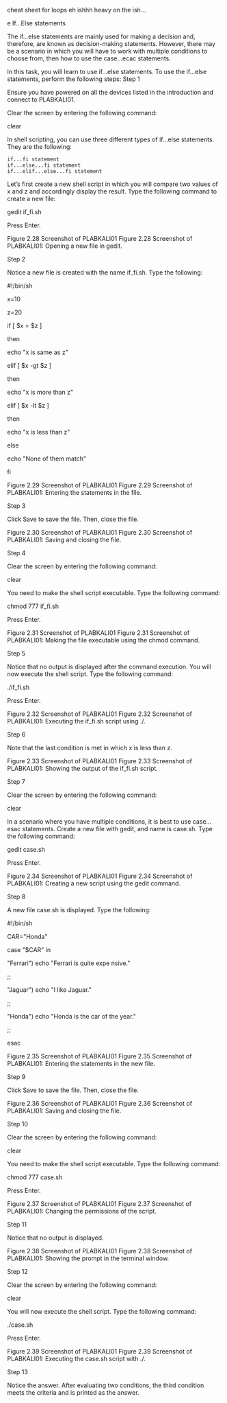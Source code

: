 cheat sheet for loops eh ishhh heavy on the ish...

e If…Else statements

The if…else statements are mainly used for making a decision and, therefore, are known as decision-making statements. However, there may be a scenario in which you will have to work with multiple conditions to choose from, then how to use the case…ecac statements.

In this task, you will learn to use if…else statements. To use the if…else statements, perform the following steps:
Step 1

Ensure you have powered on all the devices listed in the introduction and connect to PLABKALI01.

Clear the screen by entering the following command:

clear

In shell scripting, you can use three different types of if…else statements. They are the following:

    if...fi statement
    if...else...fi statement
    if...elif...else...fi statement

Let’s first create a new shell script in which you will compare two values of x and z and accordingly display the result. Type the following command to create a new file:

gedit if_fi.sh

Press Enter.

Figure 2.28 Screenshot of PLABKALI01
Figure 2.28 Screenshot of PLABKALI01: Opening a new file in gedit.

Step 2

Notice a new file is created with the name if_fi.sh. Type the following:

#!/bin/sh

x=10

z=20

if [ $x = $z ]

then

   echo "x is same as z"

elif [ $x -gt $z ]

then

   echo "x is more than z"

elif [ $x -lt $z ]

then

   echo "x is less than z"

else

   echo "None of them match"

fi

Figure 2.29 Screenshot of PLABKALI01
Figure 2.29 Screenshot of PLABKALI01: Entering the statements in the file.

Step 3

Click Save to save the file. Then, close the file.

Figure 2.30 Screenshot of PLABKALI01
Figure 2.30 Screenshot of PLABKALI01: Saving and closing the file.

Step 4

Clear the screen by entering the following command:

clear

You need to make the shell script executable. Type the following command:

chmod 777 if_fi.sh

Press Enter.

Figure 2.31 Screenshot of PLABKALI01
Figure 2.31 Screenshot of PLABKALI01: Making the file executable using the chmod command.

Step 5

Notice that no output is displayed after the command execution. You will now execute the shell script. Type the following command:

./if_fi.sh

Press Enter.

Figure 2.32 Screenshot of PLABKALI01
Figure 2.32 Screenshot of PLABKALI01: Executing the if_fi.sh script using ./.

Step 6

Note that the last condition is met in which x is less than z.

Figure 2.33 Screenshot of PLABKALI01
Figure 2.33 Screenshot of PLABKALI01: Showing the output of the if_fi.sh script.

Step 7

Clear the screen by entering the following command:

clear

In a scenario where you have multiple conditions, it is best to use case…esac statements. Create a new file with gedit, and name is case.sh. Type the following command:

gedit case.sh

Press Enter.

Figure 2.34 Screenshot of PLABKALI01
Figure 2.34 Screenshot of PLABKALI01: Creating a new script using the gedit command.

Step 8

A new file case.sh is displayed. Type the following:

#!/bin/sh

CAR="Honda"

case "$CAR" in

   "Ferrari") echo "Ferrari is quite expe    nsive."

   ;;

   "Jaguar") echo "I like Jaguar."

   ;;

   "Honda") echo "Honda is the car of the year."

   ;;

esac

Figure 2.35 Screenshot of PLABKALI01
Figure 2.35 Screenshot of PLABKALI01: Entering the statements in the new file.

Step 9

Click Save to save the file. Then, close the file.

Figure 2.36 Screenshot of PLABKALI01
Figure 2.36 Screenshot of PLABKALI01: Saving and closing the file.

Step 10

Clear the screen by entering the following command:

clear

You need to make the shell script executable. Type the following command:

chmod 777 case.sh

Press Enter.

Figure 2.37 Screenshot of PLABKALI01
Figure 2.37 Screenshot of PLABKALI01: Changing the permissions of the script.

Step 11

Notice that no output is displayed.

Figure 2.38 Screenshot of PLABKALI01
Figure 2.38 Screenshot of PLABKALI01: Showing the prompt in the terminal window.

Step 12

Clear the screen by entering the following command:

clear

You will now execute the shell script. Type the following command:

./case.sh

Press Enter.

Figure 2.39 Screenshot of PLABKALI01
Figure 2.39 Screenshot of PLABKALI01: Executing the case.sh script with ./.

Step 13

Notice the answer. After evaluating two conditions, the third condition meets the criteria and is printed as the answer.

